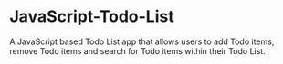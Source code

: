# JavaScript-Todo-List
A JavaScript based Todo List app that allows users to add Todo items, remove Todo items and search for Todo items within their Todo List.
